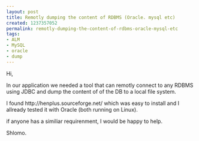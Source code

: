 ```yaml
---
layout: post
title: Remotly dumping the content of RDBMS (Oracle. mysql etc)
created: 1237357052
permalink: remotly-dumping-the-content-of-rdbms-oracle-mysql-etc
tags:
- ALM
- MySQL
- oracle
- dump
---
```

<p>Hi,</p><p>In our application we needed a tool that can remotly connect to any RDBMS using JDBC and dump the content of of the DB to a local file system.</p><p>I found http://henplus.sourceforge.net/ which was easy to install and I allready tested it with Oracle (both running on Linux).</p><p>if anyone has a similiar requirenment, I would be happy to help.</p><p>Shlomo.</p>
